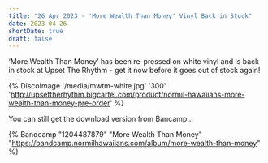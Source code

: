```yaml
---
title: "26 Apr 2023 - 'More Wealth Than Money' Vinyl Back in Stock"
date: 2023-04-26
shortDate: true
draft: false
---
```


‘More Wealth Than Money’ has been re-pressed on white vinyl and is back in stock at Upset The Rhythm - get it now before it goes out of stock again!

{% DiscoImage '/media/mwtm-white.jpg' '300' 'http://upsettherhythm.bigcartel.com/product/normil-hawaiians-more-wealth-than-money-pre-order' %}

You can still get the download version from Bancamp...

{% Bandcamp "1204487879" "More Wealth Than Money" "https://bandcamp.normilhawaiians.com/album/more-wealth-than-money" %}
